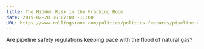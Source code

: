 ```yaml
---
title: The Hidden Risk in the Fracking Boom
date: 2019-02-20 06:07:00 -11:00
URL: https://www.rollingstone.com/politics/politics-features/pipeline-explosions-fracking-796569/
---
```


Are pipeline safety regulations keeping pace with the flood of natural gas?